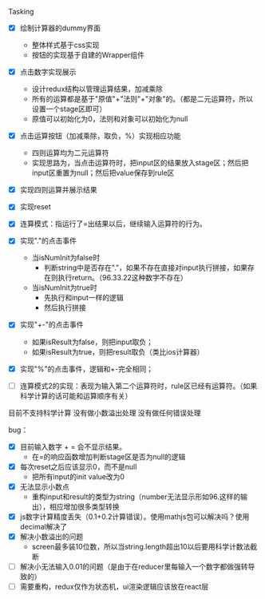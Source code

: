 Tasking

-[x] 绘制计算器的dummy界面
  - 整体样式基于css实现
  - 按钮的实现基于自建的Wrapper组件
-[x] 点击数字实现展示
  - 设计redux结构以管理运算结果，加减乘除
  - 所有的运算都是基于"原值"+"法则"+"对象"的。（都是二元运算符，所以设置一个stage区即可）
  - 原值可以初始化为0，法则和对象可以初始化为null
-[x] 点击运算按钮（加减乘除，取负，%）实现相应功能
  - 四则运算均为二元运算符
  - 实现思路为，当点击运算符时，把input区的结果放入stage区；然后把input区重置为null；然后把value保存到rule区
-[x] 实现四则运算并展示结果
-[x] 实现reset
-[x] 连算模式：指运行了=出结果以后，继续输入运算符的行为。
-[x] 实现"."的点击事件
  - 当isNumInit为false时
    - 判断string中是否存在"."，如果不存在直接对input执行拼接，如果存在则执行return。（96.33.22这种数字不存在）
  - 当isNumInit为true时
    - 先执行和input一样的逻辑
    - 然后执行拼接
-[x] 实现"+-"的点击事件
  - 如果isResult为false，则把input取负；
  - 如果isResult为true，则把result取负（类比ios计算器）
-[x] 实现"%"的点击事件，逻辑和+-完全相同；
-[ ] 连算模式2的实现：表现为输入第二个运算符时，rule区已经有运算符。（如果科学计算的话可能和运算顺序有关）


目前不支持科学计算
没有做小数溢出处理
没有做任何错误处理

bug：
-[x] 目前输入数字 + = 会不显示结果。
  - 在=的响应函数增加判断stage区是否为null的逻辑
-[x] 每次reset之后应该显示0，而不是null
  - 把所有input的init value改为0
-[x] 无法显示小数点
  - 重构input和result的类型为string（number无法显示形如96.这样的输出），相应增加很多类型转换
-[x] js数字计算精度丢失（0.1+0.2计算错误）。使用mathjs包可以解决吗？使用decimal解决了
-[x] 解决小数溢出的问题
  - screen最多装10位数，所以当string.length超出10以后要用科学计数法截断
-[ ] 解决小无法输入0.01的问题（是由于在reducer里每输入一个数字都做强转导致的）
-[ ] 需要重构，redux仅作为状态机，ui渲染逻辑应该放在react层